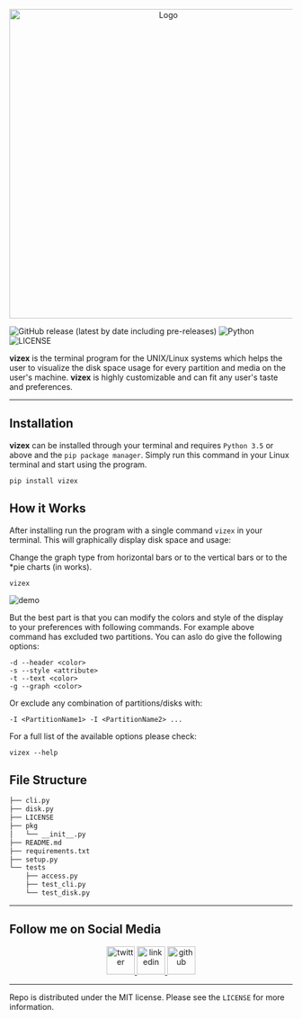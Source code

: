 <p align="center">
	<img title="Logo" src="https://i.imgur.com/Jt0V0ce.png" width=550>
</p>



![GitHub release (latest by date including pre-releases)](https://img.shields.io/github/v/release/bexxmodd/vizex?color=red&include_prereleases&style=flat-square) ![Python](https://img.shields.io/pypi/pyversions/vizex?color=yellow&style=flat-square) ![LICENSE](https://img.shields.io/pypi/l/vizex?color=g&style=flat-square)

**vizex** is the terminal program for the UNIX/Linux systems which helps the user to visualize the disk space usage for every partition and media on the user's machine. **vizex** is highly customizable and can fit any user's taste and preferences.

----

## Installation
**vizex** can be installed through your terminal and requires `Python 3.5` or above and the `pip package manager`. Simply run this command in your Linux terminal and start using the program.
```
pip install vizex
```


## How it Works

After installing run the program with a single command `vizex` in your terminal. This will graphically display disk space and usage:

Change the graph type from horizontal bars or to the vertical bars or to the *pie charts (in works).
```
vizex
```

![demo](https://i.imgur.com/dsWFE1v.png)

But the best part is that you can modify the colors and style of the display to your preferences with following commands. For example above command has excluded two partitions. You can aslo do give the following options:

```
-d --header <color>
-s --style <attribute>
-t --text <color>
-g --graph <color>
```

Or exclude any combination of partitions/disks with:
```
-I <PartitionName1> -I <PartitionName2> ...
```

For a full list of the available options please check:
```
vizex --help
```

## File Structure
```bash
├── cli.py
├── disk.py
├── LICENSE
├── pkg
│   └── __init__.py
├── README.md
├── requirements.txt
├── setup.py
└── tests
    ├── access.py
    ├── test_cli.py
    └── test_disk.py
```

------
## Follow me on Social Media
<p align="center">
	<a href="https://www.twitter.com/bexxmodd">
        	<img alt="twitter" src="https://i.imgur.com/fFlVB1c.png" height=50>
	</a>
	<a href="https://www.linkedin.com/in/bmodebadze">
        	<img alt="linkedin" src="https://i.imgur.com/wcvwfoZ.png" height=50>
	</a>
	<a href="https://www.github.com/bexxmodd">
        	<img alt="github" src="https://i.imgur.com/gnDF5oQ.png" height=50>
	</a>
</p>

--------
Repo is distributed under the MIT license. Please see the `LICENSE` for more information.
